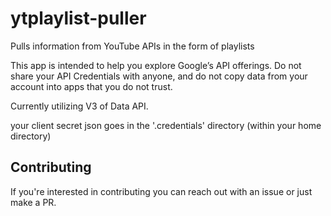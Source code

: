 # ytplaylist-puller
Pulls information from YouTube APIs in the form of playlists

This app is intended to help you explore Google’s API offerings. Do not share your API Credentials with anyone, and do not copy data from your account into apps that you do not trust.

Currently utilizing V3 of Data API.

your client secret json goes in the '.credentials' directory (within your home directory)

## Contributing 
If you're interested in contributing you can reach out with an issue or just make a PR. 

